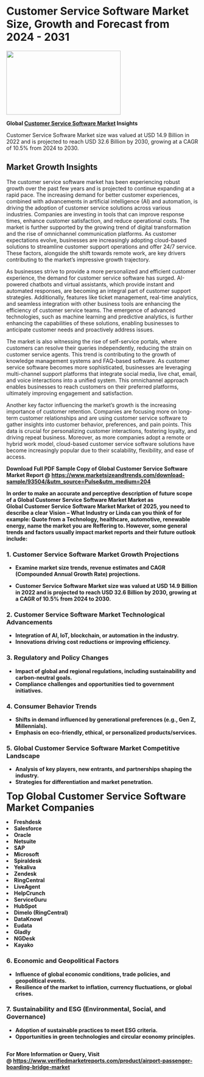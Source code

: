 <H1>Customer Service Software Market Size, Growth and Forecast from 2024 - 2031</H1><img class="aligncenter size-medium wp-image-584254" src="https://thirdeyenews.in/wp-content/uploads/2024/09/Global-Market-Research-300x168.jpeg" alt="" width="300" height="168" /><p><strong>Global&nbsp;<a href="https://www.marketsizeandtrends.com/download-sample/93504/&amp;utm_source=Pulse&amp;utm_medium=204">Customer Service Software Market</a> Insights</strong></p><p>Customer Service Software Market size was valued at USD 14.9 Billion in 2022 and is projected to reach USD 32.6 Billion by 2030, growing at a CAGR of 10.5% from 2024 to 2030.</p><p><h2>Market Growth Insights</h2> <p>The customer service software market has been experiencing robust growth over the past few years and is projected to continue expanding at a rapid pace. The increasing demand for better customer experiences, combined with advancements in artificial intelligence (AI) and automation, is driving the adoption of customer service solutions across various industries. Companies are investing in tools that can improve response times, enhance customer satisfaction, and reduce operational costs. The market is further supported by the growing trend of digital transformation and the rise of omnichannel communication platforms. As customer expectations evolve, businesses are increasingly adopting cloud-based solutions to streamline customer support operations and offer 24/7 service. These factors, alongside the shift towards remote work, are key drivers contributing to the market’s impressive growth trajectory.</p> <p><strong></strong></p> <p>As businesses strive to provide a more personalized and efficient customer experience, the demand for customer service software has surged. AI-powered chatbots and virtual assistants, which provide instant and automated responses, are becoming an integral part of customer support strategies. Additionally, features like ticket management, real-time analytics, and seamless integration with other business tools are enhancing the efficiency of customer service teams. The emergence of advanced technologies, such as machine learning and predictive analytics, is further enhancing the capabilities of these solutions, enabling businesses to anticipate customer needs and proactively address issues.</p> <p>The market is also witnessing the rise of self-service portals, where customers can resolve their queries independently, reducing the strain on customer service agents. This trend is contributing to the growth of knowledge management systems and FAQ-based software. As customer service software becomes more sophisticated, businesses are leveraging multi-channel support platforms that integrate social media, live chat, email, and voice interactions into a unified system. This omnichannel approach enables businesses to reach customers on their preferred platforms, ultimately improving engagement and satisfaction.</p> <p>Another key factor influencing the market’s growth is the increasing importance of customer retention. Companies are focusing more on long-term customer relationships and are using customer service software to gather insights into customer behavior, preferences, and pain points. This data is crucial for personalizing customer interactions, fostering loyalty, and driving repeat business. Moreover, as more companies adopt a remote or hybrid work model, cloud-based customer service software solutions have become increasingly popular due to their scalability, flexibility, and ease of access.</p> <p><strong></p><p><span class=""><strong>Download Full PDF Sample Copy of Global Customer Service Software Market Report</strong> @ <a href="https://www.marketsizeandtrends.com/download-sample/93504/&amp;utm_source=Pulse&amp;utm_medium=204" target="_blank">https://www.marketsizeandtrends.com/download-sample/93504/&amp;utm_source=Pulse&amp;utm_medium=204</a></span></p><p>In order to make an accurate and perceptive description of future scope of a Global&nbsp;Customer Service Software Market Market as Global&nbsp;Customer Service Software Market Market of 2025, you need to describe a clear Vision &ndash; What Industry or Linda can you think of for example: Quote from a Technology, healthcare, automotive, renewable energy, name the market you are Reffering to. However, some general trends and factors usually impact market reports and their future outlook include:</p><h3>1.&nbsp;<strong>Customer Service Software Market Growth Projections</strong></h3><ul><li>Examine market size trends, revenue estimates and CAGR (Compounded Annual Growth Rate) projections.</li><li><p>Customer Service Software Market size was valued at USD 14.9 Billion in 2022 and is projected to reach USD 32.6 Billion by 2030, growing at a CAGR of 10.5% from 2024 to 2030.</p></li></ul><h3>2.&nbsp;<strong>Customer Service Software Market Technological Advancements</strong></h3><ul><li>Integration of AI, IoT, blockchain, or automation in the industry.</li><li>Innovations driving cost reductions or improving efficiency.</li></ul><h3>3.&nbsp;<strong>Regulatory and Policy Changes</strong></h3><ul><li>Impact of global and regional regulations, including sustainability and carbon-neutral goals.</li><li>Compliance challenges and opportunities tied to government initiatives.</li></ul><h3>4.&nbsp;<strong>Consumer Behavior Trends</strong></h3><ul><li>Shifts in demand influenced by generational preferences (e.g., Gen Z, Millennials).</li><li>Emphasis on eco-friendly, ethical, or personalized products/services.</li></ul><h3>5.&nbsp;<strong>Global Customer Service Software Market Competitive Landscape</strong></h3><ul><li>Analysis of key players, new entrants, and partnerships shaping the industry.</li><li>Strategies for differentiation and market penetration.</li></ul><p data-pm-slice="1 1 []"><span style="color: inherit; font-family: inherit; font-size: 25px;">Top Global Customer Service Software Market Companies</span></p><div class="" data-test-id=""><p><li>Freshdesk</li><li> Salesforce</li><li> Oracle</li><li> Netsuite</li><li> SAP</li><li> Microsoft</li><li> Spiraldesk</li><li> Yekaliva</li><li> Zendesk</li><li> RingCentral</li><li> LiveAgent</li><li> HelpCrunch</li><li> ServiceGuru</li><li> HubSpot</li><li> Dimelo (RingCentral)</li><li> DataKnowl</li><li> Eudata</li><li> Gladly</li><li> NGDesk</li><li> Kayako</li></p></div><h3>6.&nbsp;<strong>Economic and Geopolitical Factors</strong></h3><ul><li>Influence of global economic conditions, trade policies, and geopolitical events.</li><li>Resilience of the market to inflation, currency fluctuations, or global crises.</li></ul><h3>7.&nbsp;<strong>Sustainability and ESG (Environmental, Social, and Governance)</strong></h3><ul><li>Adoption of sustainable practices to meet ESG criteria.</li><li>Opportunities in green technologies and circular economy principles.</li></ul><h2><strong style="font-size: 14px;">For More Information or Query, Visit @&nbsp;</strong><a style="background-color: #ffffff; font-size: 14px;" href="https://www.marketsizeandtrends.com/report/customer-service-software-market/" target="_blank">https://www.verifiedmarketreports.com/product/airport-passenger-boarding-bridge-market</a></h2>
